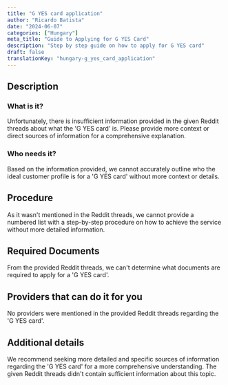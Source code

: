```yaml
---
title: "G YES card application"
author: "Ricardo Batista"
date: "2024-06-07"
categories: ["Hungary"]
meta_title: "Guide to Applying for G YES Card"
description: "Step by step guide on how to apply for G YES card"
draft: false
translationKey: "hungary-g_yes_card_application"
---
```


## Description
### What is it?
Unfortunately, there is insufficient information provided in the given Reddit threads about what the 'G YES card' is. Please provide more context or direct sources of information for a comprehensive explanation.

### Who needs it?
Based on the information provided, we cannot accurately outline who the ideal customer profile is for a 'G YES card' without more context or details.

## Procedure
As it wasn't mentioned in the Reddit threads, we cannot provide a numbered list with a step-by-step procedure on how to achieve the service without more detailed information.

## Required Documents
From the provided Reddit threads, we can't determine what documents are required to apply for a 'G YES card'.

## Providers that can do it for you

No providers were mentioned in the provided Reddit threads regarding the 'G YES card'.

## Additional details
We recommend seeking more detailed and specific sources of information regarding the 'G YES card' for a more comprehensive understanding. The given Reddit threads didn't contain sufficient information about this topic.